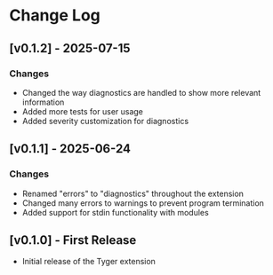 # Change Log

## [v0.1.2] - 2025-07-15

### Changes

-   Changed the way diagnostics are handled to show more relevant information
-   Added more tests for user usage
-   Added severity customization for diagnostics

## [v0.1.1] - 2025-06-24

### Changes

-   Renamed "errors" to "diagnostics" throughout the extension
-   Changed many errors to warnings to prevent program termination
-   Added support for stdin functionality with modules

## [v0.1.0] - First Release

-   Initial release of the Tyger extension
